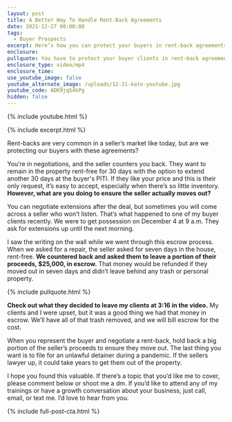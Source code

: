 ```yaml
---
layout: post
title: A Better Way To Handle Rent-Back Agreements
date: 2021-12-27 00:00:00
tags:
  - Buyer Prospects
excerpt: Here’s how you can protect your buyers in rent-back agreements.
enclosure:
pullquote: You have to protect your buyer clients in rent-back agreements.
enclosure_type: video/mp4
enclosure_time:
use_youtube_image: false
youtube_alternate_image: /uploads/12-21-kato-youtube.jpg
youtube_code: ADK9jq54kPg
hidden: false
---
```

{% include youtube.html %}

{% include excerpt.html %}

Rent-backs are very common in a seller’s market like today, but are we protecting our buyers with these agreements?&nbsp;

You’re in negotiations, and the seller counters you back. They want to remain in the property rent-free for 30 days with the option to extend another 30 days at the buyer's PITI. If they like your price and this is their only request, it’s easy to accept, especially when there’s so little inventory. **However, what are you doing to ensure the seller actually moves out?**

You can negotiate extensions after the deal, but sometimes you will come across a seller who won’t listen. That’s what happened to one of my buyer clients recently. We were to get possession on December 4 at 9 a.m. They ask for extensions up until the next morning.&nbsp;

I saw the writing on the wall while we went through this escrow process. When we asked for a repair, the seller asked for seven days in the house, rent-free. **We countered back and asked them to leave a portion of their proceeds, $25,000, in escrow.** That money would be refunded if they moved out in seven days and didn’t leave behind any trash or personal property.

{% include pullquote.html %}

**Check out what they decided to leave my clients at 3:16 in the video.** My clients and I were upset, but it was a good thing we had that money in escrow. We’ll have all of that trash removed, and we will bill escrow for the cost.&nbsp;

When you represent the buyer and negotiate a rent-back, hold back a big portion of the seller’s proceeds to ensure they move out. The last thing you want is to file for an unlawful detainer during a pandemic. If the sellers lawyer up, it could take years to get them out of the property.

I hope you found this valuable. If there’s a topic that you’d like me to cover, please comment below or shoot me a dm. If you’d like to attend any of my trainings or have a growth conversation about your business, just call, email, or text me. I’d love to hear from you.&nbsp;

{% include full-post-cta.html %}
